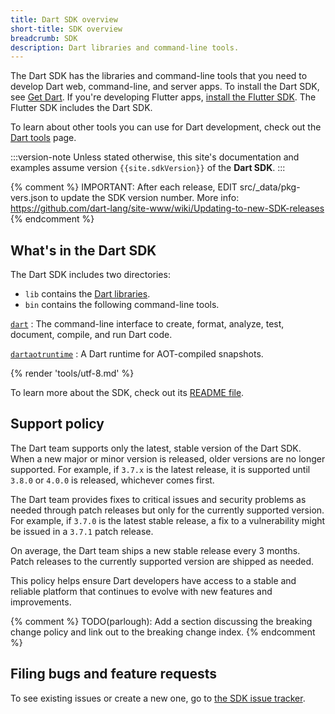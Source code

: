 ```yaml
---
title: Dart SDK overview
short-title: SDK overview
breadcrumb: SDK
description: Dart libraries and command-line tools.
---
```


The Dart SDK has the libraries and command-line tools that you need to develop
Dart web, command-line, and server apps.
To install the Dart SDK, see [Get Dart](/get-dart).
If you're developing Flutter apps, [install the Flutter SDK][flutter].
The Flutter SDK includes the Dart SDK.

To learn about other tools you can use for Dart development,
check out the [Dart tools](/tools) page.

:::version-note
Unless stated otherwise,
this site's documentation and examples assume
version `{{site.sdkVersion}}` of the **Dart SDK**.
:::

{% comment %}
  IMPORTANT: After each release, EDIT src/_data/pkg-vers.json
  to update the SDK version number.
  More info: https://github.com/dart-lang/site-www/wiki/Updating-to-new-SDK-releases
{% endcomment %}

## What's in the Dart SDK

The Dart SDK includes two directories:

* `lib` contains the [Dart libraries][].
* `bin` contains the following command-line tools.

[`dart`](/tools/dart-tool)
: The command-line interface to create, format, analyze, test,
  document, compile, and run Dart code.
  
[`dartaotruntime`](/tools/dartaotruntime)
: A Dart runtime for AOT-compiled snapshots.

{% render 'tools/utf-8.md' %}

To learn more about the SDK, check out its [README file][readme].

## Support policy

The Dart team supports only the latest, stable version of the Dart SDK.
When a new major or minor version is released,
older versions are no longer supported.
For example, if `3.7.x` is the latest release,
it is supported until `3.8.0` or `4.0.0` is released,
whichever comes first.

The Dart team provides fixes to critical issues and security problems as needed
through patch releases but only for the currently supported version.
For example, if `3.7.0` is the latest stable release,
a fix to a vulnerability might be issued in a `3.7.1` patch release.

On average, the Dart team ships a new stable release every 3 months.
Patch releases to the currently supported version are shipped as needed.

This policy helps ensure Dart developers have access to
a stable and reliable platform that continues to
evolve with new features and improvements.

{% comment %}
TODO(parlough): Add a section discussing the breaking change policy
and link out to the breaking change index.
{% endcomment %}

## Filing bugs and feature requests

To see existing issues or create a new one,
go to [the SDK issue tracker][sdk-issues].

[Dart libraries]: /libraries
[flutter]: {{site.flutter-docs}}/get-started/install
[readme]: {{site.repo.dart.sdk}}/blob/main/README.dart-sdk
[sdk-issues]: {{site.repo.dart.sdk}}/issues
